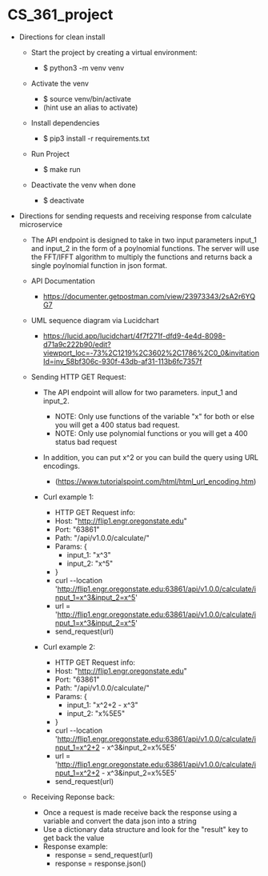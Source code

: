 # CS_361_project

- Directions for clean install

    - Start the project by creating a virtual environment:
        - $ python3 -m venv venv

    - Activate the venv
        - $ source venv/bin/activate
        - (hint use an alias to activate)

    - Install dependencies
        - $ pip3 install -r requirements.txt

    - Run Project
        - $ make run

    - Deactivate the venv when done
        - $ deactivate












- Directions for sending requests and receiving response from calculate microservice
    - The API endpoint is designed to take in two input parameters input_1 and input_2 in the form of a poylnomial functions. The server will use the FFT/IFFT algorithm to multiply the functions and returns back a single poylnomial function in json format.
 
      
    - API Documentation
        - https://documenter.getpostman.com/view/23973343/2sA2r6YQG7
    - UML sequence diagram via Lucidchart 
        - https://lucid.app/lucidchart/4f7f271f-dfd9-4e4d-8098-d71a9c222b90/edit?viewport_loc=-73%2C1219%2C3602%2C1786%2C0_0&invitationId=inv_58bf306c-930f-43db-af31-113b6fc7357f


    - Sending HTTP GET Request:
        - The API endpoint will allow for two parameters. input_1 and input_2.
            - NOTE: Only use functions of the variable "x" for both or else you will get a 400 status bad request.
            - NOTE: Only use polynomial functions or you will get a 400 status bad request
        - In addition, you can put x^2 or you can build the query using URL encodings.
            - (https://www.tutorialspoint.com/html/html_url_encoding.htm)

        - Curl example 1:
            - HTTP GET Request info:
            - Host: "http://flip1.engr.oregonstate.edu"
            - Port: "63861"
            - Path: "/api/v1.0.0/calculate/"
            - Params: {
                - input_1: "x^3"
                - input_2: "x^5"
            - }
            - curl --location 'http://flip1.engr.oregonstate.edu:63861/api/v1.0.0/calculate/input_1=x^3&input_2=x^5'
            - url = 'http://flip1.engr.oregonstate.edu:63861/api/v1.0.0/calculate/input_1=x^3&input_2=x^5'
            - send_request(url)
        - Curl example 2:
            - HTTP GET Request info:
            - Host: "http://flip1.engr.oregonstate.edu"
            - Port: "63861"
            - Path: "/api/v1.0.0/calculate/"
            - Params: {
                - input_1: "x^2+2 - x^3"
                - input_2: "x%5E5"      
            - } 
            - curl --location 'http://flip1.engr.oregonstate.edu:63861/api/v1.0.0/calculate/input_1=x^2+2 - x^3&input_2=x%5E5'
            - url = 'http://flip1.engr.oregonstate.edu:63861/api/v1.0.0/calculate/input_1=x^2+2 - x^3&input_2=x%5E5'
            - send_request(url)

  
    - Receiving Reponse back:
        - Once a request is made receive back the response using a variable and convert the data json into a string
        - Use a dictionary data structure and look for the "result" key to get back the value
        - Response example:
            - response = send_request(url)
            - response = response.json()
    









